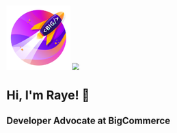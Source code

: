 <div>
<img src="https://github.com/RayeEThompson/RayeEThompson/blob/main/images/Dev-Sticker-Rocket.png?raw=true" width="150" >
<img src="https://github.com/RayeEThompson/RayeEThompson/blob/main/images/Dev-Shirt-Artwork.png?raw=true" width="150" >
</div>

# Hi, I'm Raye! 👋
## Developer Advocate at BigCommerce

<!--
**RayeEThompson/RayeEThompson** is a ✨ _special_ ✨ repository because its `README.md` (this file) appears on your GitHub profile.

Here are some ideas to get you started:

- 🔭 I’m currently working on ...
- 🌱 I’m currently learning ...
- 👯 I’m looking to collaborate on ...
- 🤔 I’m looking for help with ...
- 💬 Ask me about ...
- 📫 How to reach me: ...
- 😄 Pronouns: ...
- ⚡ Fun fact: ...
-->
